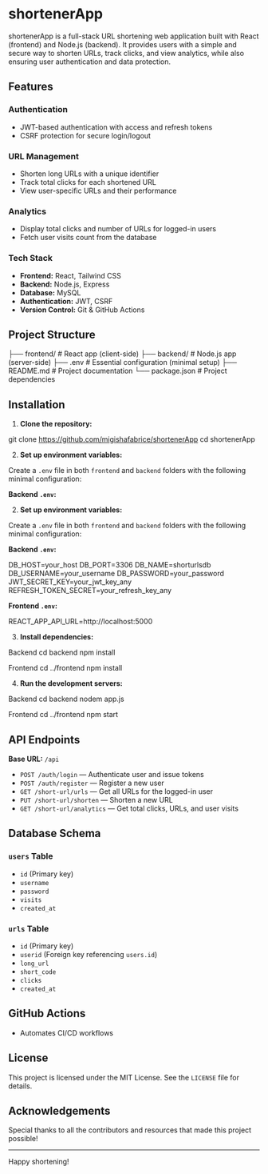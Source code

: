 # shortenerApp

shortenerApp is a full-stack URL shortening web application built with React (frontend) and Node.js (backend). 
It provides users with a simple and secure way to shorten URLs, track clicks, and view analytics,
 while also ensuring user authentication and data protection.

## Features

### Authentication

- JWT-based authentication with access and refresh tokens
- CSRF protection for secure login/logout

### URL Management

- Shorten long URLs with a unique identifier
- Track total clicks for each shortened URL
- View user-specific URLs and their performance

### Analytics

- Display total clicks and number of URLs for logged-in users
- Fetch user visits count from the database

### Tech Stack

- **Frontend:** React, Tailwind CSS
- **Backend:** Node.js, Express
- **Database:** MySQL
- **Authentication:** JWT, CSRF
- **Version Control:** Git & GitHub Actions

## Project Structure

├── frontend/ # React app (client-side)
├── backend/ # Node.js app (server-side)
├── .env # Essential configuration (minimal setup)
├── README.md # Project documentation
└── package.json # Project dependencies

## Installation

1. **Clone the repository:**

git clone https://github.com/migishafabrice/shortenerApp
cd shortenerApp

2. **Set up environment variables:**

Create a `.env` file in both `frontend` and `backend` folders with the following minimal configuration:

**Backend `.env`:**


2. **Set up environment variables:**

Create a `.env` file in both `frontend` and `backend` folders with the following minimal configuration:

**Backend `.env`:**

DB_HOST=your_host
DB_PORT=3306
DB_NAME=shorturlsdb
DB_USERNAME=your_username
DB_PASSWORD=your_password
JWT_SECRET_KEY=your_jwt_key_any
REFRESH_TOKEN_SECRET=your_refresh_key_any

**Frontend `.env`:**

REACT_APP_API_URL=http://localhost:5000

3. **Install dependencies:**

Backend
cd backend
npm install

Frontend
cd ../frontend
npm install

4. **Run the development servers:**

Backend
cd backend
nodem app.js

Frontend
cd ../frontend
npm start

## API Endpoints

**Base URL:** `/api`

- `POST /auth/login` — Authenticate user and issue tokens
- `POST /auth/register` — Register a new user
- `GET /short-url/urls` — Get all URLs for the logged-in user
- `PUT /short-url/shorten` — Shorten a new URL
- `GET /short-url/analytics` — Get total clicks, URLs, and user visits

## Database Schema

### `users` Table

- `id` (Primary key)
- `username`
- `password`
- `visits`
- `created_at`

### `urls` Table

- `id` (Primary key)
- `userid` (Foreign key referencing `users.id`)
- `long_url`
- `short_code`
- `clicks`
- `created_at`

## GitHub Actions

- Automates CI/CD workflows

## License

This project is licensed under the MIT License. See the `LICENSE` file for details.

## Acknowledgements

Special thanks to all the contributors and resources that made this project possible!

---

Happy shortening! 
